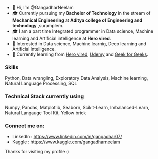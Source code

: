 - 👋 Hi, I’m @GangadharNeelam
- 🎓 Currently pursuing my **Bachelor of Technology** in the stream of **Mechanical Engineering** at **Aditya college of Engineering and technology** ,suramplem.
- 🎓 I am a part time Integrated programmer in Data science, Machine learning and Artificial intelligence at **Hero vired**.
- 👀 Interested in Data science, Machine learnig, Deep learning and Artificial Intelligence.
- 🌱 Currently learning from [Hero vired](https://vlearn.herovired.com/), [Udemy](https://www.udemy.com/) and [Geek for Geeks](https://www.geeksforgeeks.org/).

### Skills
Python, Data wrangling, Exploratory Data Analysis, Machine learning, Natural Language Processing, SQL

### Technical Stack currently using
Numpy, Pandas, Matplotlib, Seaborn, Scikit-Learn, Imbalanced-Learn, Natural Langauge Tool Kit, Yellow brick

### Connect me on:
- LinkedIn : https://www.linkedin.com/in/gangadhar07/
- Kaggle : https://www.kaggle.com/gangadharneelam

Thanks for visiting my profile :)
